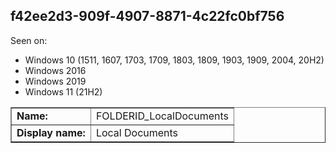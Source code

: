 ## f42ee2d3-909f-4907-8871-4c22fc0bf756

Seen on:
* Windows 10 (1511, 1607, 1703, 1709, 1803, 1809, 1903, 1909, 2004, 20H2)
* Windows 2016
* Windows 2019
* Windows 11 (21H2)

<table border="1" class="docutils">
  <tbody>
    <tr>
      <td><b>Name:</b></td>
      <td>FOLDERID_LocalDocuments</td>
    </tr>
    <tr>
      <td><b>Display name:</b></td>
      <td>Local Documents</td>
    </tr>
  </tbody>
</table>

